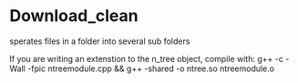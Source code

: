 # Download_clean
sperates files in a folder into several sub folders

If you are writing an extenstion to the n_tree object, compile with:
g++ -c -Wall -fpic ntreemodule.cpp && g++ -shared -o ntree.so ntreemodule.o
